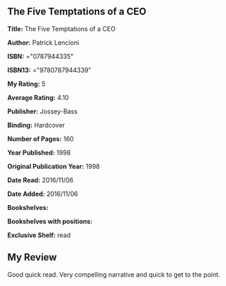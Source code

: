 ## The Five Temptations of a CEO

**Title:** The Five Temptations of a CEO

**Author:** Patrick Lencioni

**ISBN:** ="0787944335"

**ISBN13:** ="9780787944339"

**My Rating:** 5

**Average Rating:** 4.10

**Publisher:** Jossey-Bass

**Binding:** Hardcover

**Number of Pages:** 160

**Year Published:** 1998

**Original Publication Year:** 1998

**Date Read:** 2016/11/06

**Date Added:** 2016/11/06

**Bookshelves:** 

**Bookshelves with positions:** 

**Exclusive Shelf:** read


## My Review

Good quick read. Very compelling narrative and quick to get to the point. 
